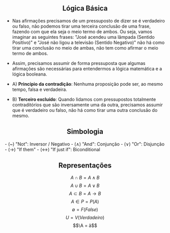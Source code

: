 <center><h2>Lógica Básica</h2></center>

- Nas afirmações precisamos de um pressuposto de dizer se é verdadeiro ou falso, não podemos tirar uma terceira conclusão de uma frase, fazendo com que ela seja o meio termo de ambos. Ou seja, vamos imaginar as seguintes frases: "José acendeu uma lâmpada (Sentido Positivo)" e "José não ligou a televisão (Sentido Negativo)" não há como tirar uma conclusão no meio de ambas, não tem como afirmar o meio termo de ambos.
- Assim, precisamos assumir de forma pressuposta que algumas afirmações são necessárias para entendermos a lógica matemática e a lógica booleana.

- A) **Princípio da contradição**: Nenhuma proposição pode ser, ao mesmo tempo, falsa e verdadeira.
- B) **Terceiro excluído**: Quando lidamos com pressupostos totalmente contraditórios que são inversamente uma da outra, precisamos assumir que é verdadeiro ou falso, não há como tirar uma outra conclusão do mesmo.

<center><h2>Simbologia</h2></center>
- (~) "Not": Inversor / Negativo
- (∧) "And": Conjunção
- (∨) "Or": Disjunção
- (→) "If them"
- (↔) "If just if": Biconditional

<center><h2>Representações</h2></center>

$$A∩B = A∧B$$
$$A∪B = A∨B$$
$$A⊂B = A→B$$
$$A∈P = P(A)$$
$$∅ = F (False)$$
$$U = V (Verdadeiro)$$
$$\A = ã$$
